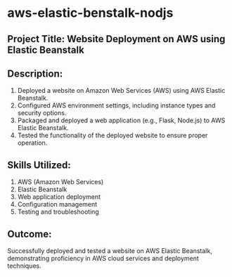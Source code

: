 # aws-elastic-benstalk-nodjs

## Project Title: Website Deployment on AWS using Elastic Beanstalk

## Description:
1. Deployed a website on Amazon Web Services (AWS) using AWS Elastic Beanstalk.
2. Configured AWS environment settings, including instance types and security options.
3. Packaged and deployed a web application (e.g., Flask, Node.js) to AWS Elastic Beanstalk.
4. Tested the functionality of the deployed website to ensure proper operation.

## Skills Utilized:
1. AWS (Amazon Web Services)
2. Elastic Beanstalk
3. Web application deployment
4. Configuration management
5. Testing and troubleshooting

## Outcome:
Successfully deployed and tested a website on AWS Elastic Beanstalk, demonstrating proficiency in AWS cloud services and deployment techniques.

